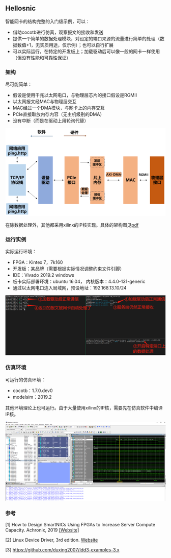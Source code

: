 ## Hellosnic
智能网卡的结构完整的入门级示例，可以：

* 借助cocotb进行仿真，观察报文的接收和发送
* 提供一个简单的数据处理模块，对设定的端口来源的流量进行简单的处理（数据数值+1，无实质用途，仅示例）；也可以自行扩展
* 可以实际运行，在特定的开发板上；加载驱动后可以像一般的网卡一样使用（但没有性能和可靠性保证）

### 架构

尽可能简单：

* 假设是使用千兆以太网电口，与物理层芯片的接口假设是RGMII
* 以太网报文经MAC与物理层交互
* MAC经过一个DMA模块，与网卡上的内存交互
* PCIe直接取放内存内容（无主机级别的DMA）
* 没有中断（而是在驱动上用轮询代替）

![image-20230525010243177](./arch/overview.png)

在除数据处理外，其他都采用xilinx的IP核实现。具体的架构图见[pdf](arch/system.pdf)

### 运行实例

实际运行环境：

* FPGA：Kintex 7，7k160
* 开发板：某品牌（需要根据实际情况调整约束文件引脚）
* IDE：Vivado 2019.2 windows
* 板卡实际部署环境：ubuntu 16.04， 内核版本：4.4.0-131-generic
* 通过以太网电口连入局域网，预设地址：192.168.13.10/24 

![](img/exp.png)

### 仿真环境

可运行的仿真环境：

* cocotb：1.7.0.dev0
* modelsim：2019.2

其他环境理论上也可运行。由于大量使用xilinx的IP核，需要先在仿真软件中编译IP核。

![](img/sim.png)

### 参考

[1] How to Design SmartNICs Using FPGAs to Increase Server Compute Capacity. Achronix, 2019 [[Website]](https://www.achronix.com/sites/default/files/docs/How_to_Design_SmartNICs_Using_FPGAs_to_Increase_Server_Compute_Capacity_WP017.pdf)

[2] Linux Device Driver, 3rd edition. [Website](https://lwn.net/Kernel/LDD3/)

[3] https://github.com/duxing2007/ldd3-examples-3.x
